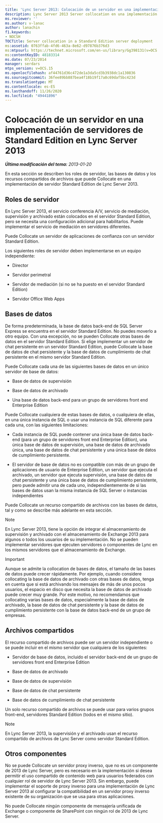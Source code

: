 ```yaml
---
title: 'Lync Server 2013: Colocación de un servidor en una implementación de servidores de Standard Edition'
description: Lync Server 2013 Server collocation en una implementación de servidor Standard Edition.
ms.reviewer: ''
ms.author: v-lanac
author: lanachin
f1.keywords:
- NOCSH
TOCTitle: Server collocation in a Standard Edition server deployment
ms:assetid: 0763ffab-4fd6-463a-8e62-d97876b376d3
ms:mtpsurl: https://technet.microsoft.com/en-us/library/Gg398131(v=OCS.15)
ms:contentKeyID: 48183314
ms.date: 07/23/2014
manager: serdars
mtps_version: v=OCS.15
ms.openlocfilehash: af44761d36c472de1a3da5cd3b3938dc1a130836
ms.sourcegitcommit: 36fee89bb887bea4f18b19f17a8c69daf5bc423d
ms.translationtype: MT
ms.contentlocale: es-ES
ms.lasthandoff: 11/26/2020
ms.locfileid: "49441896"
---
```

# <a name="server-collocation-in-a-standard-edition-server-deployment-for-lync-server-2013"></a>Colocación de un servidor en una implementación de servidores de Standard Edition en Lync Server 2013

<div data-xmlns="http://www.w3.org/1999/xhtml">

<div class="topic" data-xmlns="http://www.w3.org/1999/xhtml" data-msxsl="urn:schemas-microsoft-com:xslt" data-cs="https://msdn.microsoft.com/">

<div data-asp="https://msdn2.microsoft.com/asp">



</div>

<div id="mainSection">

<div id="mainBody">

<span> </span>

_**Última modificación del tema:** 2013-01-20_

En esta sección se describen los roles de servidor, las bases de datos y los recursos compartidos de archivos que puede Collocate en una implementación de servidor Standard Edition de Lync Server 2013.

<div>

## <a name="server-roles"></a>Roles de servidor

En Lync Server 2013, el servicio conferencia A/V, servicio de mediación, supervisión y archivado están colocados en el servidor Standard Edition, pero se necesita una configuración adicional para habilitarlos. Puede implementar el servicio de mediación en servidores diferentes.

Puede Collocate un servidor de aplicaciones de confianza con un servidor Standard Edition.

Los siguientes roles de servidor deben implementarse en un equipo independiente:

  - Director

  - Servidor perimetral

  - Servidor de mediación (si no se ha puesto en el servidor Standard Edition)

  - Servidor Office Web Apps

</div>

<div>

## <a name="databases"></a>Bases de datos

De forma predeterminada, la base de datos back-end de SQL Server Express se encuentra en el servidor Standard Edition. No puedes moverlo a otro equipo. Con una excepción, no se pueden Collocate otras bases de datos en el servidor Standard Edition. Si elige implementar un servidor de chat persistente en un servidor Standard Edition, puede Collocate la base de datos de chat persistente y la base de datos de cumplimiento de chat persistente en el mismo servidor Standard Edition.

Puede Collocate cada una de las siguientes bases de datos en un único servidor de base de datos:

  - Base de datos de supervisión

  - Base de datos de archivado

  - Una base de datos back-end para un grupo de servidores front end Enterprise Edition

Puede Collocate cualquiera de estas bases de datos, o cualquiera de ellas, en una única instancia de SQL o usar una instancia de SQL diferente para cada una, con las siguientes limitaciones:

  - Cada instancia de SQL puede contener una única base de datos back-end (para un grupo de servidores front end Enterprise Edition), una única base de datos de supervisión, una base de datos de archivado única, una base de datos de chat persistente y una única base de datos de cumplimiento persistente.

  - El servidor de base de datos no es compatible con más de un grupo de aplicaciones de usuario de Enterprise Edition, un servidor que ejecuta el archivado, un servidor que ejecuta supervisión, una base de datos de chat persistente y una única base de datos de cumplimiento persistente, pero puede admitir una de cada uno, independientemente de si las bases de datos usan la misma instancia de SQL Server o instancias independientes

Puede Collocate un recurso compartido de archivos con las bases de datos, tal y como se describe más adelante en esta sección.

<div>


> [!NOTE]  
> En Lync Server 2013, tiene la opción de integrar el almacenamiento de supervisión y archivado con el almacenamiento de Exchange 2013 para algunos o todos los usuarios de su implementación. No se pueden implementar servidores que ejecuten servidores o componentes de Lync en los mismos servidores que el almacenamiento de Exchange.



</div>

<div>


> [!IMPORTANT]  
> Aunque se admite la collocation de bases de datos, el tamaño de las bases de datos puede crecer rápidamente. Por ejemplo, cuando considere collocating la base de datos de archivado con otras bases de datos, tenga en cuenta que si está archivando los mensajes de más de unos pocos usuarios, el espacio en disco que necesita la base de datos de archivado puede crecer muy grande. Por este motivo, no recomendamos que collocating varias bases de datos, especialmente la base de datos de archivado, la base de datos de chat persistente y la base de datos de cumplimiento persistente con la base de datos back-end de un grupo de empresas.



</div>

</div>

<div>

## <a name="file-shares"></a>Archivos compartidos

El recurso compartido de archivos puede ser un servidor independiente o se puede incluir en el mismo servidor que cualquiera de los siguientes:

  - Servidor de base de datos, incluido el servidor back-end de un grupo de servidores front end Enterprise Edition

  - Base de datos de archivado

  - Base de datos de supervisión

  - Base de datos de chat persistente

  - Base de datos de cumplimiento de chat persistente

Un solo recurso compartido de archivos se puede usar para varios grupos front-end, servidores Standard Edition (todos en el mismo sitio).

<div>


> [!NOTE]  
> En Lync Server 2013, la supervisión y el archivado usan el recurso compartido de archivos de Lync Server como servidor Standard Edition.



</div>

</div>

<div>

## <a name="other-components"></a>Otros componentes

No se puede Collocate un servidor proxy inverso, que no es un componente de 2013 de Lync Server, pero es necesario en la implementación si desea permitir el uso compartido de contenido web para usuarios federados con cualquier rol de servidor de Lync Server 2013. Sin embargo, puede implementar el soporte de proxy inverso para una implementación de Lync Server 2013 al configurar la compatibilidad en un servidor proxy inverso existente de su organización que se usa para otras aplicaciones.

No puede Collocate ningún componente de mensajería unificada de Exchange o componente de SharePoint con ningún rol de 2013 de Lync Server.

</div>

</div>

<span> </span>

</div>

</div>

</div>

